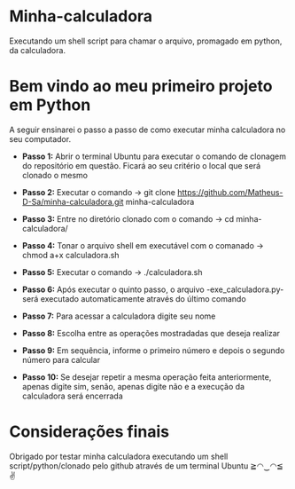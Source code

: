 # Minha-calculadora
 Executando um shell script para chamar o arquivo, promagado em python, da calculadora. 

# Bem vindo ao meu primeiro projeto em Python
 A seguir ensinarei o passo a passo de como executar minha calculadora no seu computador.  
 
  - **Passo 1:** Abrir o terminal Ubuntu para executar o comando de clonagem do repositório em questão. Ficará ao seu critério o local que será clonado o mesmo
    
  - **Passo 2:** Executar o comando -> git clone https://github.com/Matheus-D-Sa/minha-calculadora.git minha-calculadora
   
  - **Passo 3:** Entre no diretório clonado com o comando -> cd minha-calculadora/
  
  - **Passo 4:** Tonar o arquivo shell em executável com o comanado -> chmod a+x calculadora.sh 
  
  - **Passo 5:** Executar o comando -> ./calculadora.sh
  
  - **Passo 6:** Após executar o quinto passo, o arquivo -exe_calculadora.py- será executado automaticamente através do último comando
  
  - **Passo 7:** Para acessar a calculadora digite seu nome

  - **Passo 8:** Escolha entre as operações mostradadas que deseja realizar

  - **Passo 9:** Em sequência, informe o primeiro número e depois o segundo número para calcular

  - **Passo 10:** Se desejar repetir a mesma operação feita anteriormente, apenas digite sim, senão, apenas digite não e a execução da calculadora será encerrada

  # Considerações finais
  Obrigado por testar minha calculadora executando um shell script/python/clonado pelo github através de um terminal Ubuntu ≧◠‿◠≦✌

